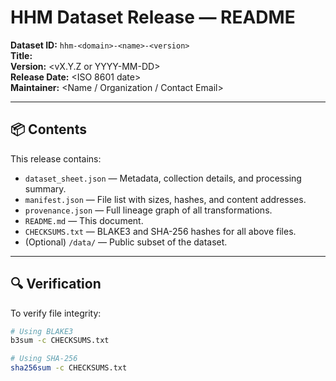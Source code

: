 # HHM Dataset Release — README

**Dataset ID:** `hhm-<domain>-<name>-<version>`  
**Title:** <Human-readable dataset title>  
**Version:** <vX.Y.Z or YYYY-MM-DD>  
**Release Date:** <ISO 8601 date>  
**Maintainer:** <Name / Organization / Contact Email>

---

## 📦 Contents
This release contains:

- `dataset_sheet.json` — Metadata, collection details, and processing summary.
- `manifest.json` — File list with sizes, hashes, and content addresses.
- `provenance.json` — Full lineage graph of all transformations.
- `README.md` — This document.
- `CHECKSUMS.txt` — BLAKE3 and SHA-256 hashes for all above files.
- (Optional) `/data/` — Public subset of the dataset.

---

## 🔍 Verification
To verify file integrity:

```bash
# Using BLAKE3
b3sum -c CHECKSUMS.txt

# Using SHA-256
sha256sum -c CHECKSUMS.txt